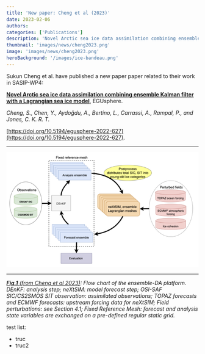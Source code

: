 ```yaml
---
title: 'New paper: Cheng et al (2023)'
date: 2023-02-06
authors:
categories: ['Publications']
description: 'Novel Arctic sea ice data assimilation combining ensemble Kalman filter with a Lagrangian sea ice model.'
thumbnail: 'images/news/cheng2023.png'
image: 'images/news/cheng2023.png'
heroBackground: '/images/ice-bandeau.png'
---
```



Sukun Cheng et al. have published a new paper paper related to their work in SASIP-WP4:

 [**Novel Arctic sea ice data assimilation combining ensemble Kalman filter with a Lagrangian sea ice model**](https://doi.org/10.5194/egusphere-2022-627), EGUsphere. 

_Cheng, S., Chen, Y., Aydoğdu, A., Bertino, L., Carrassi, A., Rampal, P., and Jones, C. K. R. T._

[https://doi.org/10.5194/egusphere-2022-627](https://doi.org/10.5194/egusphere-2022-627).

---
![[Cheng2023](https://doi.org/10.5194/egusphere-2022-627)](/images/news/cheng2023p6.png)

---
_[**Fig.1** (from Cheng et al 2023)](https://doi.org/10.5194/egusphere-2022-627): Flow chart of the ensemble-DA platform. DEnKF: analysis step; neXtSIM: model forecast step; OSI-SAF SIC/CS2SMOS SIT observation: assimilated observations; TOPAZ forecasts and ECMWF forecasts: upstream forcing data for neXtSIM; Field perturbations: see Section 4.1; Fixed Reference Mesh: forecast and analysis state variables are exchanged on a pre-defined regular static grid._


test list: 

* truc
* truc2